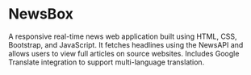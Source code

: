 # NewsBox
A responsive real-time news web application built using HTML, CSS, Bootstrap, and JavaScript. It fetches headlines using the NewsAPI and allows users to view full articles on source websites. Includes Google Translate integration to support multi-language translation.
